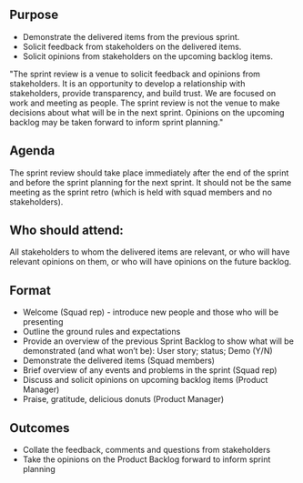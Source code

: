 ## Purpose
- Demonstrate the delivered items from the previous sprint.
- Solicit feedback from stakeholders on the delivered items.
- Solicit opinions from stakeholders on the upcoming backlog items.

"The sprint review is a venue to solicit feedback and opinions from stakeholders. It is an opportunity to develop a relationship with stakeholders, provide transparency, and build trust.  We are focused on work and meeting as people. The sprint review is not the venue to make decisions about what will be in the next sprint.  Opinions on the upcoming backlog may be taken forward to inform sprint planning."

## Agenda
The sprint review should take place immediately after the end of the sprint and before the sprint planning for the next sprint.  It should not be the same meeting as the sprint retro (which is held with squad members and no stakeholders).

## Who should attend:
All stakeholders to whom the delivered items are relevant, or who will have relevant opinions on them, or who will have opinions on the future backlog.

## Format
- Welcome (Squad rep) - introduce new people and those who will be presenting
- Outline the ground rules and expectations
- Provide an overview of the previous Sprint Backlog to show what will be demonstrated (and what won’t be): User story; status; Demo (Y/N)
- Demonstrate the delivered items (Squad members)
- Brief overview of any events and problems in the sprint (Squad rep)
- Discuss and solicit opinions on upcoming backlog items (Product Manager)
- Praise, gratitude, delicious donuts (Product Manager)

## Outcomes
- Collate the feedback, comments and questions from stakeholders
- Take the opinions on the Product Backlog forward to inform sprint planning
